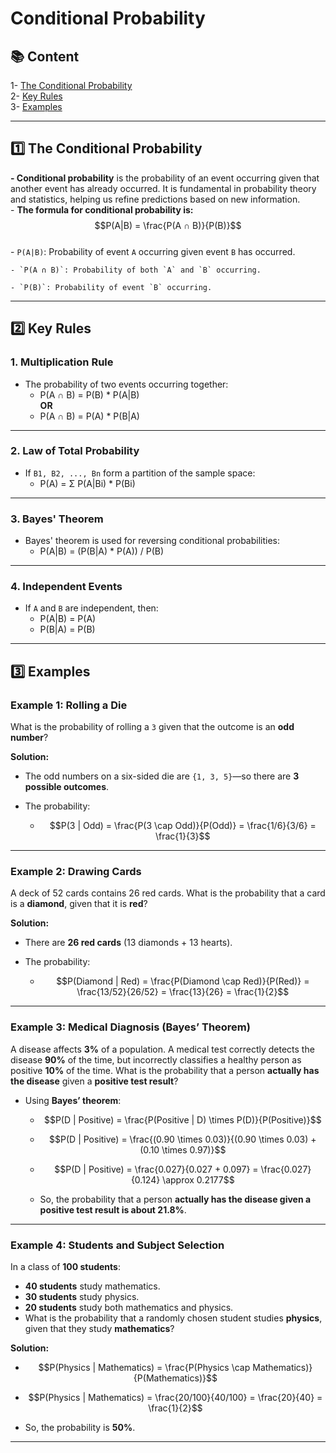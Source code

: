 # Conditional Probability 

## 📚 Content   
  1- [The Conditional Probability](##TheConditionalProbability)   
  2- [Key Rules](#KeyRules)   
  3- [Examples](#Examples)   

--- 

## 1️⃣ The Conditional Probability
**- Conditional probability** is the probability of an event occurring given that another event has already occurred. It is fundamental in probability theory and statistics, helping us refine predictions based on new information.  
    - **The formula for conditional probability is:**  
       $$P(A|B) = \frac{P(A ∩ B)}{P(B)}$$   
    - `P(A|B)`: Probability of event `A` occurring given event `B` has occurred.  
    
    - `P(A ∩ B)`: Probability of both `A` and `B` occurring.
    
    - `P(B)`: Probability of event `B` occurring.
--- 
## 2️⃣ Key Rules

### 1. Multiplication Rule  
- The probability of two events occurring together:  
   - P(A ∩ B) = P(B) * P(A|B)  
     **OR**
   - P(A ∩ B) = P(A) * P(B|A)

---
### 2. Law of Total Probability   
   - If `B1, B2, ..., Bn` form a partition of the sample space:
       - P(A) = Σ P(A|Bi) * P(Bi)

--- 
### 3. Bayes' Theorem
   - Bayes' theorem is used for reversing conditional probabilities:
       - P(A|B) = (P(B|A) * P(A)) / P(B)

--- 

### 4. Independent Events 
   - If `A` and `B` are independent, then:
       - P(A|B) = P(A)
       - P(B|A) = P(B)
--- 

## 3️⃣ Examples

### Example 1: Rolling a Die
What is the probability of rolling a `3` given that the outcome is an **odd number**?

**Solution:**
- The odd numbers on a six-sided die are `{1, 3, 5}`—so there are **3 possible outcomes**.
- The probability:
  
    - $$P(3 | Odd) = \frac{P(3 \cap Odd)}{P(Odd)} = \frac{1/6}{3/6} = \frac{1}{3}$$

---

### Example 2: Drawing Cards
A deck of 52 cards contains 26 red cards. What is the probability that a card is a **diamond**, given that it is **red**?

**Solution:**
- There are **26 red cards** (13 diamonds + 13 hearts).
- The probability:
  
   - $$P(Diamond | Red) = \frac{P(Diamond \cap Red)}{P(Red)} = \frac{13/52}{26/52} = \frac{13}{26} = \frac{1}{2}$$

---

### Example 3: Medical Diagnosis (Bayes’ Theorem)
A disease affects **3%** of a population. A medical test correctly detects the disease **90%** of the time, but incorrectly classifies a healthy person as positive **10%** of the time. What is the probability that a person **actually has the disease** given a **positive test result**?

 - Using **Bayes’ theorem**:

     - $$P(D | Positive) = \frac{P(Positive | D) \times P(D)}{P(Positive)}$$
  
     - $$P(D | Positive) = \frac{(0.90 \times 0.03)}{(0.90 \times 0.03) + (0.10 \times 0.97)}$$
  
     - $$P(D | Positive) = \frac{0.027}{0.027 + 0.097} = \frac{0.027}{0.124} \approx 0.2177$$
  
     - So, the probability that a person **actually has the disease given a positive test result is about 21.8%**.

---

### Example 4: Students and Subject Selection
In a class of **100 students**:
  - **40 students** study mathematics.
  - **30 students** study physics.
  - **20 students** study both mathematics and physics.
  - What is the probability that a randomly chosen student studies **physics**, given that they study **mathematics**?

**Solution:**
   - $$P(Physics | Mathematics) = \frac{P(Physics \cap Mathematics)}{P(Mathematics)}$$
   
   - $$P(Physics | Mathematics) = \frac{20/100}{40/100} = \frac{20}{40} = \frac{1}{2}$$
   
   - So, the probability is **50%**.

---
